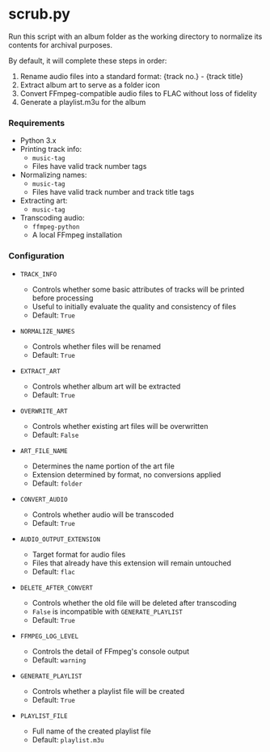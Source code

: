 # scrub.py
Run this script with an album folder as the working directory to normalize its contents for archival purposes.

By default, it will complete these steps in order:
1. Rename audio files into a standard format: {track no.} - {track title}
2. Extract album art to serve as a folder icon
3. Convert FFmpeg-compatible audio files to FLAC without loss of fidelity
4. Generate a playlist.m3u for the album

### Requirements
* Python 3.x
* Printing track info:
  * `music-tag`
  * Files have valid track number tags
* Normalizing names:
  * `music-tag`
  * Files have valid track number and track title tags
* Extracting art:
  * `music-tag`
* Transcoding audio:
  * `ffmpeg-python`
  * A local FFmpeg installation

### Configuration
* `TRACK_INFO`
  * Controls whether some basic attributes of tracks will be printed before processing
  * Useful to initially evaluate the quality and consistency of files
  * Default: `True`


* `NORMALIZE_NAMES`
  * Controls whether files will be renamed
  * Default: `True`


* `EXTRACT_ART`
  * Controls whether album art will be extracted
  * Default: `True`
* `OVERWRITE_ART`
  * Controls whether existing art files will be overwritten
  * Default: `False`
* `ART_FILE_NAME`
  * Determines the name portion of the art file
  * Extension determined by format, no conversions applied
  * Default: `folder`


* `CONVERT_AUDIO`
  * Controls whether audio will be transcoded
  * Default: `True`
* `AUDIO_OUTPUT_EXTENSION`
  * Target format for audio files
  * Files that already have this extension will remain untouched
  * Default: `flac`
* `DELETE_AFTER_CONVERT`
  * Controls whether the old file will be deleted after transcoding
  * `False` is incompatible with `GENERATE_PLAYLIST`
  * Default: `True`
* `FFMPEG_LOG_LEVEL`
  * Controls the detail of FFmpeg's console output
  * Default: `warning`


* `GENERATE_PLAYLIST`
  * Controls whether a playlist file will be created
  * Default: `True`
* `PLAYLIST_FILE`
  * Full name of the created playlist file
  * Default: `playlist.m3u`
